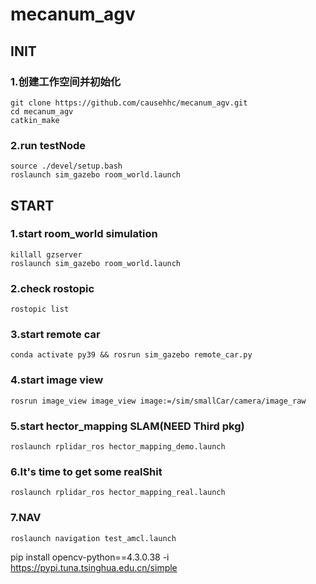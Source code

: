 # mecanum_agv
## INIT
### 1.创建工作空间并初始化
```
git clone https://github.com/causehhc/mecanum_agv.git
cd mecanum_agv
catkin_make
```
### 2.run testNode
```
source ./devel/setup.bash
roslaunch sim_gazebo room_world.launch
```
## START
### 1.start room_world simulation
```
killall gzserver
roslaunch sim_gazebo room_world.launch
```
### 2.check rostopic
`rostopic list`
### 3.start remote car
`conda activate py39 && rosrun sim_gazebo remote_car.py`
### 4.start image view
`rosrun image_view image_view image:=/sim/smallCar/camera/image_raw`
### 5.start hector_mapping SLAM(NEED Third pkg)
`roslaunch rplidar_ros hector_mapping_demo.launch`
### 6.It's time to get some realShit
`roslaunch rplidar_ros hector_mapping_real.launch`
### 7.NAV
`roslaunch navigation test_amcl.launch`

pip install opencv-python==4.3.0.38 -i https://pypi.tuna.tsinghua.edu.cn/simple